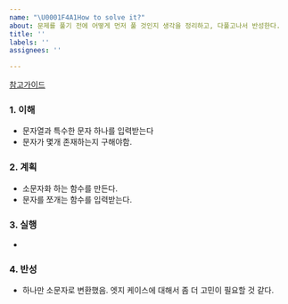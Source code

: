 ```yaml
---
name: "\U0001F4A1How to solve it?"
about: 문제를 풀기 전에 어떻게 먼저 풀 것인지 생각을 정리하고, 다풀고나서 반성한다.
title: ''
labels: ''
assignees: ''

---
```


[참고가이드](https://megaptera.notion.site/6-5f9b4105eb0748fd8f8baa631d92d6ea)

### 1. 이해
- 문자열과 특수한 문자 하나를 입력받는다
- 문자가 몇개 존재하는지 구해야함.

### 2. 계획
- 소문자화 하는 함수를 만든다.
- 문자를 쪼개는 함수를 입력받는다.

### 3. 실행
- 

### 4. 반성
- 하나만 소문자로 변환했음. 엣지 케이스에 대해서 좀 더 고민이 필요할 것 같다.
